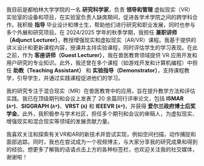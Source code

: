 我目前是都柏林大学学院的一名 **研究科学家**，负责 **领导和管理** 虚拟现实（VR）实验室的设备和项目，在实验室负责人缺席期间，促进各学术学院之间的跨学科合作。我积极 **指导** 毕业设计和博士生，帮助他们进行研究和职业发展，同时也参与多个外展和研究项目。在 2024/2025 学年的秋季学期，我担任 **兼职讲师（Adjunct Lecturer）**，教授增强现实和虚拟现实（AR/VR）课程。我基于提供的讲义设计和更新课程内容，授课并主持实验课程，同时评估学生的学习表现。在此之前，作为 **客座讲师（Guest Lecturer）**，我在兽医教育领域提供 VR 应用开发和用户研究的专业知识。此外，我还曾在多个课程（如游戏开发和计算机编程）中担任 **助教（Teaching Assistant）** 和 **实验指导（Demonstrator）**，支持课程教学，引导学生，并通过实践课程促进他们的学习。

我的研究专注于混合现实（MR）在兽医教育中的应用，旨在提升教学方法和评估实践。我已在顶级期刊和会议上发表了 20 余篇同行评审论文，包括 **ISMAR (`A*`)**、**SIGGRAPH (`A*`)**、**VRST (`A`)** 和 **IEEEVR (`A*`)**，并获得 **爱尔兰政府博士后奖学金**。此外，我积极参与学术社区，担任多个期刊和会议的审稿人，为虚拟现实、增强现实和混合现实等领域的发展贡献力量。
 

<!-- <script type="module" src="https://unpkg.com/@google/model-viewer/dist/model-viewer.min.js"></script>
<style>
    model-viewer {
        width: 100%;
    }
</style>
<model-viewer src="models/oculusquest.gltf" alt="A 3D model of an astronaut" auto-rotate camera-controls camera-orbit="45deg 55deg 2.5m" environment-image="neutral"></model-viewer> -->

我喜欢关注和探索有关VR和AR的新技术并尝试实现，例如空间扫描，动作捕捉和面部追踪。同时，我也在尝试成为一个视频博主，与大家分享我的研究成果和得到的经验。想更多了解我的话请点击上方的各种标签栏，也欢迎关注我的社交媒体，谢谢啦！